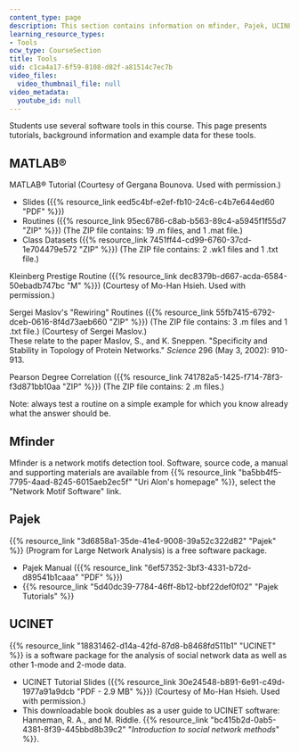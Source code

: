 ```yaml
---
content_type: page
description: This section contains information on mfinder, Pajek, UCINET.
learning_resource_types:
- Tools
ocw_type: CourseSection
title: Tools
uid: c1ca4a17-6f59-8108-d82f-a81514c7ec7b
video_files:
  video_thumbnail_file: null
video_metadata:
  youtube_id: null
---
```


Students use several software tools in this course. This page presents tutorials, background information and example data for these tools.

MATLAB®
-------

MATLAB® Tutorial (Courtesy of Gergana Bounova. Used with permission.)

*   Slides ({{% resource_link eed5c4bf-e2ef-fb10-24c6-c4b7e644ed60 "PDF" %}})
*   Routines ({{% resource_link 95ec6786-c8ab-b563-89c4-a5945f1f55d7 "ZIP" %}}) (The ZIP file contains: 19 .m files, and 1 .mat file.)
*   Class Datasets ({{% resource_link 7451ff44-cd99-6760-37cd-1e704479e572 "ZIP" %}}) (The ZIP file contains: 2 .wk1 files and 1 .txt file.)

Kleinberg Prestige Routine ({{% resource_link dec8379b-d667-acda-6584-50ebadb747bc "M" %}}) (Courtesy of Mo-Han Hsieh. Used with permission.)

Sergei Maslov's "Rewiring" Routines ({{% resource_link 55fb7415-6792-dceb-0616-8f4d73aeb660 "ZIP" %}}) (The ZIP file contains: 3 .m files and 1 .txt file.) (Courtesy of Sergei Maslov.)  
These relate to the paper Maslov, S., and K. Sneppen. "Specificity and Stability in Topology of Protein Networks." _Science_ 296 (May 3, 2002): 910-913.

Pearson Degree Correlation ({{% resource_link 741782a5-1425-f714-78f3-f3d871bb10aa "ZIP" %}}) (The ZIP file contains: 2 .m files.)

Note: always test a routine on a simple example for which you know already what the answer should be.

Mfinder
-------

Mfinder is a network motifs detection tool. Software, source code, a manual and supporting materials are available from {{% resource_link "ba5bb4f5-7795-4aad-8245-6015aeb2ec5f" "Uri Alon's homepage" %}}, select the "Network Motif Software" link.

Pajek
-----

{{% resource_link "3d6858a1-35de-41e4-9008-39a52c322d82" "Pajek" %}} (Program for Large Network Analysis) is a free software package.

*   Pajek Manual ({{% resource_link "6ef57352-3bf3-4331-b72d-d89541b1caaa" "PDF" %}})
*   {{% resource_link "5d40dc39-7784-46ff-8b12-bbf22def0f02" "Pajek Tutorials" %}}

UCINET
------

{{% resource_link "18831462-d14a-42fd-87d8-b8468fd511b1" "UCINET" %}} is a software package for the analysis of social network data as well as other 1-mode and 2-mode data.

*   UCINET Tutorial Slides ({{% resource_link 30e24548-b891-6e91-c49d-1977a91a9dcb "PDF - 2.9 MB" %}}) (Courtesy of Mo-Han Hsieh. Used with permission.)
*   This downloadable book doubles as a user guide to UCINET software: Hanneman, R. A., and M. Riddle. {{% resource_link "bc415b2d-0ab5-4381-8f39-445bbd8b39c2" "_Introduction to social network methods_" %}}.